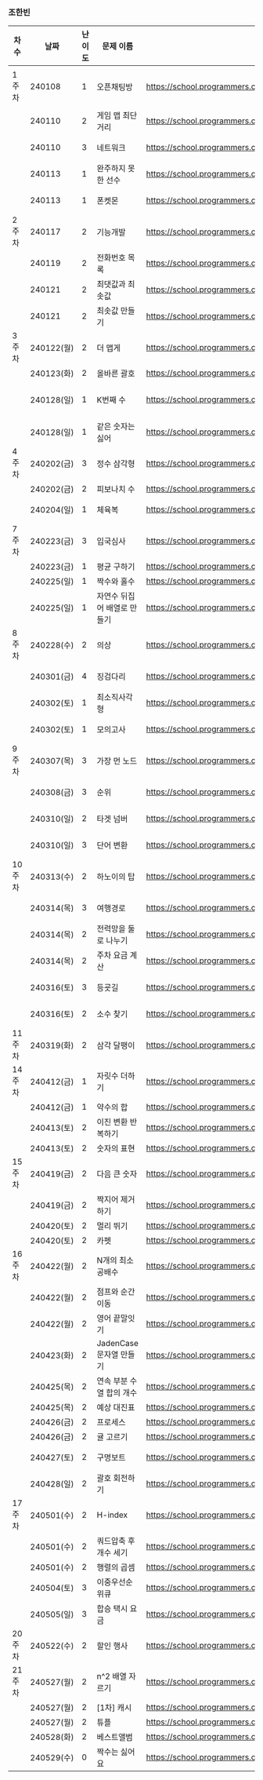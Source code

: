 
### 조한빈
|차수|날짜|난이도|문제 이름|URL|비고|
|----|----|----|----|----|----|
|1주차|240108|1|오픈채팅방|https://school.programmers.co.kr/learn/courses/30/lessons/42888|2019 KAKAO WINTER INTERNSHIP|
||240110|2|게임 맵 최단거리|https://school.programmers.co.kr/learn/courses/30/lessons/1844|알고리즘 고득점 Kit|
||240110|3|네트워크|https://school.programmers.co.kr/learn/courses/30/lessons/43162|알고리즘 고득점 Kit|
||240113|1|완주하지 못한 선수|https://school.programmers.co.kr/learn/courses/30/lessons/42576|알고리즘 고득점 Kit|
||240113|1|폰켓몬|https://school.programmers.co.kr/learn/courses/30/lessons/1845|알고리즘 고득점 Kit|
|2주차|240117|2|기능개발|https://school.programmers.co.kr/learn/courses/30/lessons/42586|알고리즘 고득점 Kit|
||240119|2|전화번호 목록|https://school.programmers.co.kr/learn/courses/30/lessons/42577|알고리즘 고득점 Kit|
||240121|2|최댓값과 최솟값|https://school.programmers.co.kr/learn/courses/30/lessons/12939||
||240121|2|최솟값 만들기|https://school.programmers.co.kr/learn/courses/30/lessons/12941||
|3주차|240122(월)|2|더 맵게|https://school.programmers.co.kr/learn/courses/30/lessons/42626|알고리즘 고득점 Kit|
||240123(화)|2|올바른 괄호|https://school.programmers.co.kr/learn/courses/30/lessons/12909||
||240128(일)|1|K번째 수|https://school.programmers.co.kr/learn/courses/30/lessons/42748|알고리즘 고득점 Kit / 세그먼트트리 풀이|
||240128(일)|1|같은 숫자는 싫어|https://school.programmers.co.kr/learn/courses/30/lessons/12906|알고리즘 고득점 Kit|
|4주차|240202(금)|3|정수 삼각형|https://school.programmers.co.kr/learn/courses/30/lessons/43105|알고리즘 고득점 Kit|
||240202(금)|2|피보나치 수|https://school.programmers.co.kr/learn/courses/30/lessons/12945||
||240204(일)|1|체육복|https://school.programmers.co.kr/learn/courses/30/lessons/42862|알고리즘 고득점 Kit|
|7주차|240223(금)|3|입국심사|https://school.programmers.co.kr/learn/courses/30/lessons/43238|알고리즘 고득점 Kit|
||240223(금)|1|평균 구하기|https://school.programmers.co.kr/learn/courses/30/lessons/12944||
||240225(일)|1|짝수와 홀수|https://school.programmers.co.kr/learn/courses/30/lessons/12937||
||240225(일)|1|자연수 뒤집어 배열로 만들기|https://school.programmers.co.kr/learn/courses/30/lessons/12932||
|8주차|240228(수)|2|의상|https://school.programmers.co.kr/learn/courses/30/lessons/42578|알고리즘 고득점 Kit|
||240301(금)|4|징검다리|https://school.programmers.co.kr/learn/courses/30/lessons/43236|알고리즘 고득점 Kit|
||240302(토)|1|최소직사각형|https://school.programmers.co.kr/learn/courses/30/lessons/86491|알고리즘 고득점 Kit|
||240302(토)|1|모의고사|https://school.programmers.co.kr/learn/courses/30/lessons/42840|알고리즘 고득점 Kit|
|9주차|240307(목)|3|가장 먼 노드|https://school.programmers.co.kr/learn/courses/30/lessons/49189|알고리즘 고득점 Kit|
||240308(금)|3|순위|https://school.programmers.co.kr/learn/courses/30/lessons/49191|알고리즘 고득점 Kit|
||240310(일)|2|타겟 넘버|https://school.programmers.co.kr/learn/courses/30/lessons/43165|알고리즘 고득점 Kit|
||240310(일)|3|단어 변환|https://school.programmers.co.kr/learn/courses/30/lessons/43163|알고리즘 고득점 Kit|
|10주차|240313(수)|2|하노이의 탑|https://school.programmers.co.kr/learn/courses/30/lessons/12946||
||240314(목)|3|여행경로|https://school.programmers.co.kr/learn/courses/30/lessons/43164|알고리즘 고득점 Kit|
||240314(목)|2|전력망을 둘로 나누기|https://school.programmers.co.kr/learn/courses/30/lessons/86971|알고리즘 고득점 Kit|
||240314(목)|2|주차 요금 계산|https://school.programmers.co.kr/learn/courses/30/lessons/92341|카카오|
||240316(토)|3|등굣길|https://school.programmers.co.kr/learn/courses/30/lessons/42898|알고리즘 고득점 Kit|
||240316(토)|2|소수 찾기|https://school.programmers.co.kr/learn/courses/30/lessons/42839|알고리즘 고득점 Kit|
|11주차|240319(화)|2|삼각 달팽이|https://school.programmers.co.kr/learn/courses/30/lessons/68645||
|14주차|240412(금)|1|자릿수 더하기|https://school.programmers.co.kr/learn/courses/30/lessons/12931||
||240412(금)|1|약수의 합|https://school.programmers.co.kr/learn/courses/30/lessons/12928||
||240413(토)|2|이진 변환 반복하기|https://school.programmers.co.kr/learn/courses/30/lessons/70129||
||240413(토)|2|숫자의 표현|https://school.programmers.co.kr/learn/courses/30/lessons/12924||
|15주차|240419(금)|2|다음 큰 숫자|https://school.programmers.co.kr/learn/courses/30/lessons/12911|구현|
||240419(금)|2|짝지어 제거하기|https://school.programmers.co.kr/learn/courses/30/lessons/12973|스택|
||240420(토)|2|멀리 뛰기|https://school.programmers.co.kr/learn/courses/30/lessons/12914|dp|
||240420(토)|2|카펫|https://school.programmers.co.kr/learn/courses/30/lessons/42842|완탐|
|16주차|240422(월)|2|N개의 최소공배수|https://school.programmers.co.kr/learn/courses/30/lessons/12953||
||240422(월)|2|점프와 순간 이동|https://school.programmers.co.kr/learn/courses/30/lessons/12980||
||240422(월)|2|영어 끝말잇기|https://school.programmers.co.kr/learn/courses/30/lessons/12981||
||240423(화)|2|JadenCase 문자열 만들기|https://school.programmers.co.kr/learn/courses/30/lessons/12951||
||240425(목)|2|연속 부분 수열 합의 개수|https://school.programmers.co.kr/learn/courses/30/lessons/131701||
||240425(목)|2|예상 대진표|https://school.programmers.co.kr/learn/courses/30/lessons/12985||
||240426(금)|2|프로세스|https://school.programmers.co.kr/learn/courses/30/lessons/42587||
||240426(금)|2|귤 고르기|https://school.programmers.co.kr/learn/courses/30/lessons/138476||
||240427(토)|2|구명보트|https://school.programmers.co.kr/learn/courses/30/lessons/42885|알고리즘 고득점 Kit|
||240428(일)|2|괄호 회전하기|https://school.programmers.co.kr/learn/courses/30/lessons/76502||
|17주차|240501(수)|2|H-index|https://school.programmers.co.kr/learn/courses/30/lessons/42747||
||240501(수)|2|쿼드압축 후 개수 세기|https://school.programmers.co.kr/learn/courses/30/lessons/68936||
||240501(수)|2|행렬의 곱셈|https://school.programmers.co.kr/learn/courses/30/lessons/12949||
||240504(토)|3|이중우선순위큐|https://school.programmers.co.kr/learn/courses/30/lessons/42628||
||240505(일)|3|합승 택시 요금|https://school.programmers.co.kr/learn/courses/30/lessons/72413||
|20주차|240522(수)|2|할인 행사|https://school.programmers.co.kr/learn/courses/30/lessons/131127|슬라이딩 윈도우|
|21주차|240527(월)|2|n^2 배열 자르기|https://school.programmers.co.kr/learn/courses/30/lessons/87390||
||240527(월)|2|[1차] 캐시|https://school.programmers.co.kr/learn/courses/30/lessons/17680||
||240527(월)|2|튜플|https://school.programmers.co.kr/learn/courses/30/lessons/64065|문자열|
||240528(화)|2|베스트앨범|https://school.programmers.co.kr/learn/courses/30/lessons/42579|해시|
||240529(수)|0|짝수는 싫어요|https://school.programmers.co.kr/learn/courses/30/lessons/120813||



